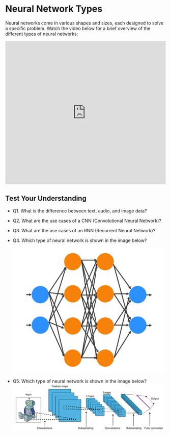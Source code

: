 # Neural Network Types
Neural networks come in various shapes and sizes, each designed to solve a specific problem. Watch the video below for a brief overview of the different types of neural networks:

<iframe width="100%" height="450" src="https://www.youtube.com/embed/BYGpKPY9pO0?si=cYWSE7Tja4kaS8or&amp;start=11" title="YouTube video player" frameborder="0" allow="accelerometer; autoplay; clipboard-write; encrypted-media; gyroscope; picture-in-picture; web-share" allowfullscreen></iframe>

## Test Your Understanding

- Q1. What is the difference between text, audio, and image data?
- Q2. What are the use cases of a CNN (Convolutional Neural Network)?
- Q3. What are the use cases of an RNN (Recurrent Neural Network)?
- Q4. Which type of neural network is shown in the image below?

    <img src="../../images/standard-nn.png"  alt="Neural Network" width="600" />


- Q5. Which type of neural network is shown in the image below?
    <img src="../../images/cnn.png"  alt="Neural Network" width="600" />

